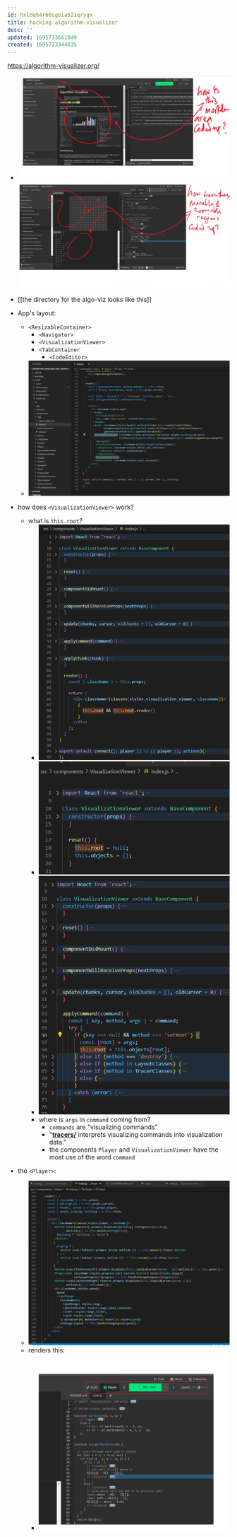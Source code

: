 ```yaml
---
id: hxldqh4r60sgbia521qrygx
title: hacking algorithm-visualizer
desc: ''
updated: 1695733661049
created: 1695723344835
---
```

https://algorithm-visualizer.org/  

- ![Alt text](image-1.png) ![Alt text](image-2.png)

- [[the directory for the algo-viz looks like this]]
- App's layout:
  - `<ResizableContainer>`
    - `<Navigator>`
    - `<VisualizationViewer>`
    - `<TabContainer`
      - `<CodeEditor>`
  - ![Alt text](image.png)

- how does `<VisualizationViewer>` work?
  - what is `this.root`?
    - ![Alt text](image-3.png)
    - ![Alt text](image-4.png)
    - ![Alt text](image-5.png)
    - where is `args` in `command` coming from?
      - `commands` are "visualizing commands"
      - "[**tracers/**](src/core/tracers) interprets visualizing commands into visualization data."
      - the components `Player` and `VisualizationViewer` have the most use of the word `command`
- the `<Player>`:
  - ![Alt text](image-6.png)
  - renders this:
    - ![Alt text](image-7.png)

